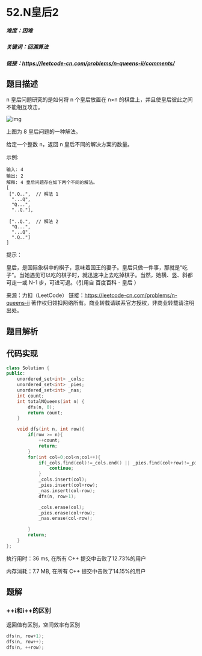 # 52.N皇后2

##### 难度：困难

##### 关键词：回溯算法

##### 链接：https://leetcode-cn.com/problems/n-queens-ii/comments/

## 题目描述

n 皇后问题研究的是如何将 n 个皇后放置在 n×n 的棋盘上，并且使皇后彼此之间不能相互攻击。

![img](https://assets.leetcode-cn.com/aliyun-lc-upload/uploads/2018/10/12/8-queens.png)

上图为 8 皇后问题的一种解法。

给定一个整数 n，返回 n 皇后不同的解决方案的数量。

示例:

```
输入: 4
输出: 2
解释: 4 皇后问题存在如下两个不同的解法。
[
 [".Q..",  // 解法 1
  "...Q",
  "Q...",
  "..Q."],

 ["..Q.",  // 解法 2
  "Q...",
  "...Q",
  ".Q.."]
]
```

提示：

皇后，是国际象棋中的棋子，意味着国王的妻子。皇后只做一件事，那就是“吃子”。当她遇见可以吃的棋子时，就迅速冲上去吃掉棋子。当然，她横、竖、斜都可走一或 N-1 步，可进可退。（引用自 百度百科 - 皇后 ）

来源：力扣（LeetCode）
链接：https://leetcode-cn.com/problems/n-queens-ii
著作权归领扣网络所有。商业转载请联系官方授权，非商业转载请注明出处。

## 题目解析

## 代码实现

```c++
class Solution {
public:
    unordered_set<int> _cols;
    unordered_set<int> _pies;
    unordered_set<int> _nas;
    int count;
    int totalNQueens(int n) {
        dfs(n, 0);
        return count;
    }

    void dfs(int n, int row){
        if(row >= n){
            ++count;
            return;
        }
        for(int col=0;col<n;col++){
            if(_cols.find(col)!=_cols.end() || _pies.find(col+row)!=_pies.end() || _nas.find(col-row)!=_nas.end()){
                continue;
            }
            _cols.insert(col);
            _pies.insert(col+row);
            _nas.insert(col-row);
            dfs(n, row+1);

            _cols.erase(col);
            _pies.erase(col+row);
            _nas.erase(col-row);

        }
        return;
    }
};
```

执行用时：36 ms, 在所有 C++ 提交中击败了12.73%的用户

内存消耗：7.7 MB, 在所有 C++ 提交中击败了14.15%的用户

## 题解

### ++i和i++的区别

返回值有区别，空间效率有区别

```c++
dfs(n, row+1);
dfs(n, row++);
dfs(n, ++row);
```

